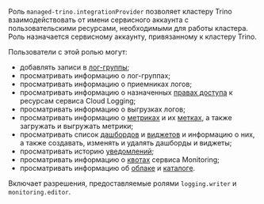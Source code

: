 Роль `managed-trino.integrationProvider` позволяет кластеру Trino взаимодействовать от имени сервисного аккаунта с пользовательскими ресурсами, необходимыми для работы кластера. Роль назначается сервисному аккаунту, привязанному к кластеру Trino.

Пользователи с этой ролью могут:
* добавлять записи в [лог-группы](../../logging/concepts/log-group.md);
* просматривать информацию о лог-группах;
* просматривать информацию о приемниках логов;
* просматривать информацию о назначенных [правах доступа](../../iam/concepts/access-control/index.md) к ресурсам сервиса Cloud Logging;
* просматривать информацию о выгрузках логов;
* просматривать информацию о [метриках](../../monitoring/concepts/data-model.md#metric) и их [метках](../../monitoring/concepts/data-model.md#label), а также загружать и выгружать метрики;
* просматривать список [дашбордов](../../monitoring/concepts/visualization/dashboard.md) и [виджетов](../../monitoring/concepts/visualization/widget.md) и информацию о них, а также создавать, изменять и удалять дашборды и виджеты;
* просматривать историю [уведомлений](../../monitoring/concepts/alerting/notification-channel.md);
* просматривать информацию о [квотах](../../monitoring/concepts/limits.md#monitoring-quotas) сервиса Monitoring;
* просматривать информацию об [облаке](../../resource-manager/concepts/resources-hierarchy.md#cloud) и [каталоге](../../resource-manager/concepts/resources-hierarchy.md#folder).

Включает разрешения, предоставляемые ролями `logging.writer` и `monitoring.editor`.
